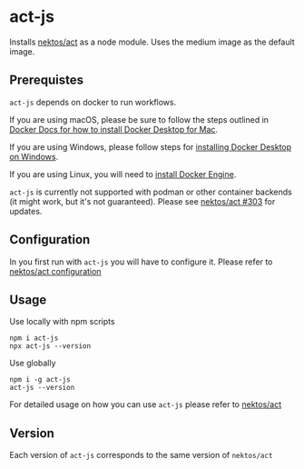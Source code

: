 # act-js

Installs [nektos/act](https://github.com/nektos/act) as a node module. Uses the medium image as the default image.

## Prerequistes

`act-js` depends on docker to run workflows.

If you are using macOS, please be sure to follow the steps outlined in [Docker Docs for how to install Docker Desktop for Mac](https://docs.docker.com/docker-for-mac/install/).

If you are using Windows, please follow steps for [installing Docker Desktop on Windows](https://docs.docker.com/docker-for-windows/install/).

If you are using Linux, you will need to [install Docker Engine](https://docs.docker.com/engine/install/).

`act-js` is currently not supported with podman or other container backends (it might work, but it's not guaranteed). Please see [nektos/act #303](https://github.com/nektos/act/issues/303) for updates.

## Configuration

In you first run with `act-js` you will have to configure it.
Please refer to [nektos/act configuration](https://github.com/nektos/act/#configuration)

## Usage

Use locally with npm scripts
```
npm i act-js
npx act-js --version
```

Use globally
```
npm i -g act-js
act-js --version
```

For detailed usage on how you can use `act-js` please refer to [nektos/act](https://github.com/nektos/act)

## Version

Each version of `act-js` corresponds to the same version of `nektos/act`